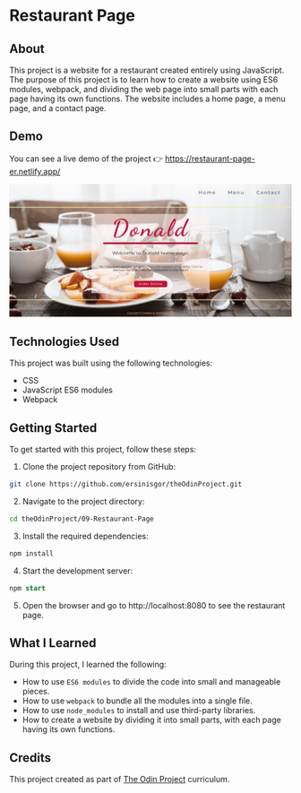 # Restaurant Page

## About

This project is a website for a restaurant created entirely using JavaScript. The purpose of this project is to learn how to create a website using ES6 modules, webpack, and dividing the web page into small parts with each page having its own functions. The website includes a home page, a menu page, and a contact page.

## Demo

You can see a live demo of the project 👉 https://restaurant-page-er.netlify.app/

![Demo GIF](https://github.com/ersinisgor/theOdinProject/blob/main/09-Restaurant-Page/dist/img/gif/Restaurant%20Page.gif)

## Technologies Used

This project was built using the following technologies:

- CSS
- JavaScript ES6 modules
- Webpack

## Getting Started

To get started with this project, follow these steps:

1. Clone the project repository from GitHub:

```bash
git clone https://github.com/ersinisgor/theOdinProject.git
```

2. Navigate to the project directory:

```bash
cd theOdinProject/09-Restaurant-Page
```

3. Install the required dependencies:

```sql
npm install
```

4. Start the development server:

```sql
npm start
```

5. Open the browser and go to http://localhost:8080 to see the restaurant page.

## What I Learned

During this project, I learned the following:

- How to use `ES6 modules` to divide the code into small and manageable pieces.
- How to use `webpack` to bundle all the modules into a single file.
- How to use `node_modules` to install and use third-party libraries.
- How to create a website by dividing it into small parts, with each page having its own functions.

## Credits

This project created as part of [The Odin Project](https://www.theodinproject.com/lessons/node-path-javascript-restaurant-page 'https://www.theodinproject.com/lessons/node-path-javascript-restaurant-page') curriculum.
